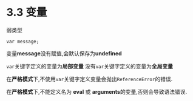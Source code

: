 # 3.3 变量

弱类型

`var message;`

变量**message**没有赋值,会默认保存为**undefined**

`var`关键字定义的变量为**局部变量**
没有`var`关键字定义的变量为**全局变量**

在**严格模式**下,不使用`var`关键字定义变量会抛出`ReferenceError`的错误.

在**严格模式**下,不能定义名为 **eval** 或 **arguments**的变量,否则会导致语法错误.
